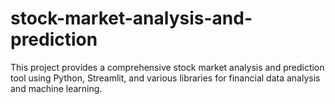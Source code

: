 # stock-market-analysis-and-prediction
This project provides a comprehensive stock market analysis and prediction tool using Python, Streamlit, and various libraries for financial data analysis and machine learning.
